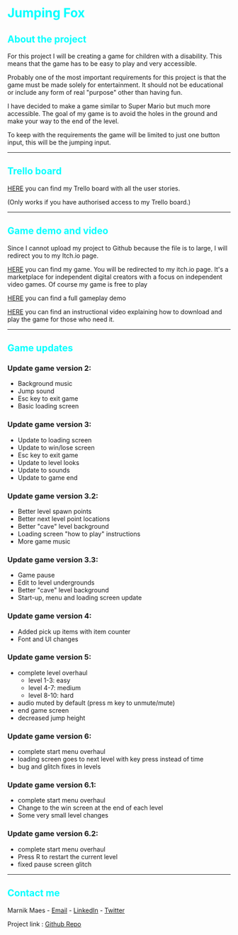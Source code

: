 <h1 style="color:cyan">Jumping Fox</h1>

<h2 style="color:cyan">About the project</h2>
<p>For this project I will be creating a game for children with a disability. This means that the game has to be easy to play and very accessible.

Probably one of the most important requirements for this project is that the game must be made solely for entertainment. It should not be educational or include any form of real "purpose" other than having fun.

I have decided to make a game similar to Super Mario but much more accessible.
The goal of my game is to avoid the holes in the ground and make your way to the end of the level.

To keep with the requirements the game will be limited to just one button input, this will be the jumping input.</p>

---

<h2 style="color:cyan">Trello board</h2>
<a href="https://trello.com/b/fHyOKIt3/game-voor-kinderen-met-beperking-marnik-maes">HERE</a> you can find my Trello board with all the user stories.
<p> &#40;Only works if you have authorised access to my Trello board.&#41;</p>

---

<h2 style="color:cyan">Game demo and video</h2>
<p>Since I cannot upload my project to Github because the file is to large, I will redirect you to my Itch.io page.</p>
<p> <a href="https://marnik-maes.itch.io/2d-side-scroller">HERE</a> you can find my game. You will be redirected to my itch.io page. It's a marketplace for independent digital creators with a focus on independent video games. Of course my game is free to play</p>


<p> <a href="https://youtu.be/BDm2soA4BFI">HERE</a> you can find a full gameplay demo</p>


<p> <a href="https://youtu.be/LK-6iYu-i20">HERE</a> you can find an instructional video explaining how to download and play the game for those who need it.</p>


---

<h2 style="color:cyan">Game updates</h2>

<h3>Update game version 2:</h3>
<ul>
    <li>Background music</li>
    <li>Jump sound</li>
    <li>Esc key to exit game</li>
    <li>Basic loading screen</li>
</ul>

<h3>Update game version 3:</h3>
<ul>
    <li>Update to loading screen</li>
    <li>Update to win/lose screen</li>
    <li>Esc key to exit game</li>
    <li>Update to level looks</li>
    <li>Update to sounds</li>
    <li>Update to game end</li>
</ul>

<h3>Update game version 3.2:</h3>
<ul>
    <li>Better level spawn points</li>
    <li>Better next level point locations</li>
    <li>Better "cave" level background</li>
    <li>Loading screen "how to play" instructions</li>
    <li>More game music </li>
</ul>

<h3>Update game version 3.3:</h3>
<ul>
    <li>Game pause</li>
    <li>Edit to level undergrounds</li>
    <li>Better "cave" level background</li>
    <li>Start-up, menu and loading screen update</li>
</ul>

<h3>Update game version 4:</h3>
<ul>
    <li>Added pick up items with item counter</li>
    <li>Font and UI changes</li>
</ul>

<h3>Update game version 5:</h3>
<ul>
    <li>complete level overhaul
        <ul>
            <li>level 1-3: easy</li>
            <li>level 4-7: medium</li>
            <li>level 8-10: hard</li>
        </ul>
    </li>
    <li>audio muted by default (press m key to unmute/mute)</li>
    <li>end game screen</li>
    <li>decreased jump height</li>
</ul>

<h3> Update game version 6: </h3>
<ul>
    <li>complete start menu overhaul</li>
    <li>loading screen goes to next level with key press instead of time</li>
    <li>bug and glitch fixes in levels</li>
</ul>

<h3> Update game version 6.1: </h3>
<ul>
    <li>complete start menu overhaul</li>
    <li>Change to the win screen at the end of each level</li>
    <li>Some very small level changes</li>
</ul>

<h3> Update game version 6.2: </h3>
<ul>
    <li>complete start menu overhaul</li>
    <li>Press R to restart the current level</li>
    <li>fixed pause screen glitch</li>
</ul>

---


<h2 style="color:cyan">Contact me</h2>
<p>
    Marnik Maes - 
    <a href="mailto:r0881840@student.thomasmore.be">Email</a> - 
    <a href="https://www.linkedin.com/in/marnik-maes-b0aa79250/">LinkedIn</a> - 
    <a href="https://twitter.com/MaesMarnik">Twitter</a>
</p>

<p>Project link : <a href="https://github.com/Thomas-More-Digital-Innovation/2223-MOBI-009-Game-voor-kinderen-met-beperking-MM"> Github Repo </a> </p>


